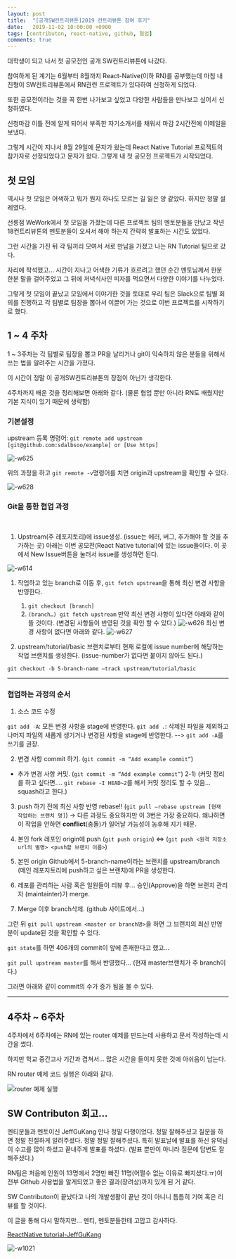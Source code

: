 ```yaml
---
layout: post
title:  "[공개SW컨트리뷰톤]2019 컨트리뷰톤 참여 후기"
date:   2019-11-02 10:00:00 +0900
tags: [contributon, react-native, github, 협업]
comments: true
---
```


대학생이 되고 나서 첫 공모전인 공개 SW컨트리뷰톤에 나갔다.

참여하게 된 계기는 6월부터 8월까지 React-Native(이하 RN)를 공부했는데 마침 내 친형이 SW컨트리뷰톤에서 RN관련 프로젝트가 있다하여 신청하게 되었다.

또한 공모전이라는 것을 꼭 한번 나가보고 싶었고 다양한 사람들을 만나보고 싶어서 신청하였다.

신청마감 이틀 전에 알게 되어서 부족한 자기소개서를 채워서 마감 2시간전에 이메일을 보냈다.


그렇게 시간이 지나서 8월 29일에 문자가 왔는데 React Native Tutorial 프로젝트의 참가자로 선정되었다고 문자가 왔다. 그렇게 내 첫 공모전 프로젝트가 시작되었다.


## 첫 모임

역시나 첫 모임은 어색하고 뭐가 뭔지 하나도 모르는 길 잃은 양 같았다. 하지만 정말 설레였다.

선릉점 WeWork에서 첫 모임을 가졌는데 다른 프로젝트 팀의 멘토분들을 만났고 작년 18컨트리뷰톤의 멘토분들이 오셔서 해야 하는지 간략히 발표하는 시간도 있었다.

그런 시간을 가진 뒤 각 팀끼리 모여서 서로 만남을 가졌고 나는 RN Tutorial 팀으로 갔다.

자리에 착석했고... 시간이 지나고 어색한 기류가 흐르려고 했던 순간 멘토님께서 한분 한분 말을 걸어주었고 그 뒤에 저녁식사인 피자를 먹으면서 다양한 이야기를 나누었다.

그렇게 첫 모임이 끝났고 모임에서 이야기한 것을 토대로 우리 팀은 Slack으로 팀별 회의를 진행하고 각 팀별로 팀장을 뽑아서 이끌어 가는 것으로 이번 프로젝트를 시작하기로 했다.


## 1 ~ 4 주차

1 ~ 3주차는 각 팀별로 팀장을 뽑고 PR을 날리거나 git이 익숙하지 않은 분들을 위해서 쓰는 법을 알려주는 시간을 가졌다.

이 시간이 정말 이 공개SW컨트리뷰톤의 장점이 아닌가 생각한다.

4주차까지 배운 것을 정리해보면 아래와 같다.
(물론 협업 뿐만 아니라 RN도 배웠지만 기본 지식이 있기 때문에 생략함)

### 기본설정
upstream 등록 명령어: `git remote add upstream [git@github.com:sdalbsoo/example] or [Use https]`
 
 ![-w625](media/15734328899373.jpg)

 
위의 과정을 하고 `git remote -v`명령어를 치면 origin과 upstream을 확인할 수 있다.
 
 ![-w628](media/15734333110013.jpg)

### Git을 통한 협업 과정
 
1. Upstream(주 레포지토리)에 issue생성. (issue는 에러, 버그, 추가해야 할 것을 추가하는 곳)
아래는 이번 공모전(React Native tutorial)에 있는 issue들이다. 이 곳에서 New Issue버튼을 눌러서 issue를 생성하면 된다.

 ![-w614](media/15734333289793.jpg)

 
1. 작업하고 있는 branch로 이동 후, `git fetch upstream`을 통해 최신 변경 사항을 반영한다. 
    1. `git checkout [branch]`
    2. `(branch…) git fetch upstream`
만약 최신 변경 사항이 있다면 아래와 같이 뜰 것이다. (변경된 사항들이 반영된 것을 확인 할 수 있다.)
 ![-w626](media/15734333892085.jpg)
최신 변경 사항이 없다면 아래와 같다.
![-w627](media/15734334022148.jpg)


3. upstream/tutorial/basic 브랜치로부터 현재 로컬에 issue number에 해당하는 작업 브랜치를 생성한다. (issue-number가 없다면 붙이지 않아도 된다.)

`git checkout -b 5-branch-name –track upstream/tutorial/basic`

---

### 협업하는 과정의 순서

1) 소스 코드 수정

`git add -A`: 모든 변경 사항을 stage에 반영한다.
`git add .`: 삭제된 파일을 제외하고 나머지 파일의 새롭게 생기거나 변경된 사항을 stage에 반영한다.
--> `git add -A`를 쓰기를 권장. 

2) 변경 사항 commit 하기.  (`git commit -m “Add example commit”`) 
+ 추가 변경 사항 커밋. (`git commit -m “Add example commit”`)
2-1) (커밋 정리를 하고 싶다면…. `git rebase -I HEAD~2`를 해서 커밋 정리도 할 수 있음… squash라고 한다.)

3) push 하기 전에 최신 사항 반영 rebase!! (`git pull –rebase upstream [현재 작업하는 브랜치 명]`)
-> 다른 과정도 중요하지만 이 3번은 가장 중요하다. 왜냐하면 이 작업을 안하면 **conflict**(충돌)가 일어날 가능성이 농후해 지기 때문.

4) 본인 fork 레포인 origin에 push (`git push origin`) <=> (`git push <원격 저장소 url의 별명> <push할 브랜치 이름>`)

5) 본인 origin Github에서 5-branch-name이라는 브랜치를 upstream/branch (메인 레포지토리에 push하고 싶은 브랜치)에 PR을 생성한다.

6) 레포를 관리하는 사람 혹은 일원들이 리뷰 후… 승인(Approve)을 하면 브랜치 관리자 (maintainter)가 merge.

7) Merge 이후 branch삭제. (github 사이트에서…)

그런 뒤 `git pull upstream <master or branch명>`을 하면 그 브랜치의 최신 반영 분이 update된 것을 확인할 수 있다.

`git state`를 하면 406개의 commit이 앞에 존재한다고 했고…
 
`git pull upstream master`를 해서 반영했다… (현재 master브랜치가 주 branch이다.)
 
그러면 아래와 같이 commit의 수가 증가 됨을 볼 수 있다.
 
---

## 4주차 ~ 6주차

4주차에서 6주차에는 RN에 있는 router 예제를 만드는데 사용하고 문서 작성하는데 시간을 썼다.

하지만 학교 중간고사 기간과 겹쳐서... 많은 시간을 들이지 못한 것에 아쉬움이 남는다.

RN router 예제 코드 실행은 아래와 같다.

![router 예제 실행](./images/drawer-component.gif)


## SW Contributon 회고...

멘티분들과 멘토이신 JeffGuKang 만나 정말 다행이었다. 정말 잘해주셨고 질문을 하면 정말 친절하게 알려주셨다. 정말 정말 잘해주셨다. 특히 발표날에 발표를 하신 유덕님이 수고를 많이 하셨고 끝내주게 발표를 하셨다. (발표 뿐만이 아니라 질문에 답변도 잘해주셨다.)

RN팀은 처음에 인원이 13명에서 2명만 빠진 11명(어쩔수 없는 이유로 빠지셨다.ㅠ)이 전부 Github 사용법을 알게되었고 좋은 결과(장려상)까지 있게 된 거 같다.

SW Contributon이 끝났다고 나의 개발생활이 끝난 것이 아니니 틈틈히 기여 혹은 리뷰를 할 것이다.

이 글을 통해 다시 말하지만... 멘티, 멘토분들한테 고맙고 감사하다.

[ReactNative tutorial-JeffGuKang](https://github.com/JeffGuKang/react-native-tutorial)

![-w1021](media/15734356903346.jpg)
